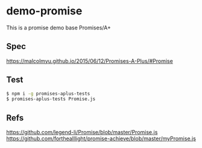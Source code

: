 # demo-promise
This is a promise demo base Promises/A+


## Spec
https://malcolmyu.github.io/2015/06/12/Promises-A-Plus/#Promise  


## Test
```bash
$ npm i -g promises-aplus-tests
$ promises-aplus-tests Promise.js
```

## Refs
https://github.com/legend-li/Promise/blob/master/Promise.js  
https://github.com/forthealllight/promise-achieve/blob/master/myPromise.js
